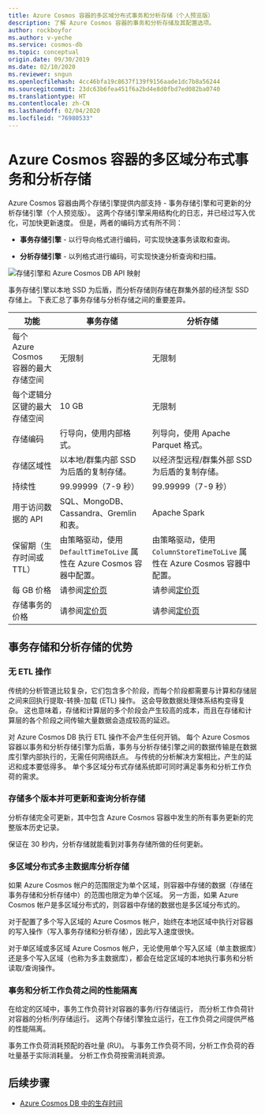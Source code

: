 ```yaml
---
title: Azure Cosmos 容器的多区域分布式事务和分析存储（个人预览版）
description: 了解 Azure Cosmos 容器的事务和分析存储及其配置选项。
author: rockboyfor
ms.author: v-yeche
ms.service: cosmos-db
ms.topic: conceptual
origin.date: 09/30/2019
ms.date: 02/10/2020
ms.reviewer: sngun
ms.openlocfilehash: 4cc46bfa19c8637f139f9156aade1dc7b8a56244
ms.sourcegitcommit: 23dc63b6fea451f6a2bd4e8d0fbd7ed082ba0740
ms.translationtype: HT
ms.contentlocale: zh-CN
ms.lasthandoff: 02/04/2020
ms.locfileid: "76980533"
---
```

# <a name="multiple-regionally-distributed-transactional-and-analytical-storage-for-azure-cosmos-containers"></a>Azure Cosmos 容器的多区域分布式事务和分析存储

Azure Cosmos 容器由两个存储引擎提供内部支持 - 事务存储引擎和可更新的分析存储引擎（个人预览版）。 这两个存储引擎采用结构化的日志，并已经过写入优化，可加快更新速度。 但是，两者的编码方式有所不同：

* **事务存储引擎** - 以行导向格式进行编码，可实现快速事务读取和查询。

* **分析存储引擎** - 以列格式进行编码，可实现快速分析查询和扫描。

![存储引擎和 Azure Cosmos DB API 映射](./media/globally-distributed-transactional-analytical-storage/storage-engines-api-mapping.png)

<!--MOONCAKE: CORRECT LINE 21 ON (./media/globally-distributed-xxxx.png)-->

事务存储引擎以本地 SSD 为后盾，而分析存储则存储在群集外部的经济型 SSD 存储上。 下表汇总了事务存储与分析存储之间的重要差异。

|功能  |事务存储  |分析存储 |
|---------|---------|---------|
|每个 Azure Cosmos 容器的最大存储空间 |   无限制      |    无限制     |
|每个逻辑分区键的最大存储空间   |   10 GB      |   无限制      |
|存储编码  |   行导向，使用内部格式。   |   列导向，使用 Apache Parquet 格式。 |
|存储区域性 |   以本地/群集内部 SSD 为后盾的复制存储。 |  以经济型远程/群集外部 SSD 为后盾的复制存储。       |
|持续性  |    99.99999（7-9 秒）     |  99.99999（7-9 秒）       |
|用于访问数据的 API  |   SQL、MongoDB、Cassandra、Gremlin 和表。       | Apache Spark         |
|保留期（生存时间或 TTL）   |  由策略驱动，使用 `DefaultTimeToLive` 属性在 Azure Cosmos 容器中配置。       |   由策略驱动，使用 `ColumnStoreTimeToLive` 属性在 Azure Cosmos 容器中配置。      |
|每 GB 价格    |   请参阅[定价页](https://www.azure.cn/pricing/details/cosmos-db/)     |   请参阅[定价页](https://www.azure.cn/pricing/details/cosmos-db/)        |
|存储事务的价格    |  请参阅[定价页](https://www.azure.cn/pricing/details/cosmos-db/)         |   请参阅[定价页](https://www.azure.cn/pricing/details/cosmos-db/)        |

<!--Not Avaialble on Line 34 and Etcd-->

## <a name="benefits-of-transactional-and-analytical-storage"></a>事务存储和分析存储的优势

### <a name="no-etl-operations"></a>无 ETL 操作

传统的分析管道比较复杂，它们包含多个阶段，而每个阶段都需要与计算和存储层之间来回执行提取-转换-加载 (ETL) 操作。 这会导致数据处理体系结构变得复杂。 这也意味着，存储和计算层的多个阶段会产生较高的成本，而且在存储和计算层的各个阶段之间传输大量数据会造成较高的延迟。  

对 Azure Cosmos DB 执行 ETL 操作不会产生任何开销。 每个 Azure Cosmos 容器以事务和分析存储引擎为后盾，事务与分析存储引擎之间的数据传输是在数据库引擎内部执行的，无需任何网络跃点。 与传统的分析解决方案相比，产生的延迟和成本要低得多。 单个多区域分布式存储系统即可同时满足事务和分析工作负荷的需求。  

### <a name="store-multiple-versions-update-and-query-the-analytical-storage"></a>存储多个版本并可更新和查询分析存储

分析存储完全可更新，其中包含 Azure Cosmos 容器中发生的所有事务更新的完整版本历史记录。

保证在 30 秒内，分析存储就能看到对事务存储所做的任何更新。 

### <a name="multiple-regionally-distributed-multi-master-analytical-storage"></a>多区域分布式多主数据库分析存储

如果 Azure Cosmos 帐户的范围限定为单个区域，则容器中存储的数据（存储在事务存储和分析存储中）的范围也限定为单个区域。 另一方面，如果 Azure Cosmos 帐户是多区域分布式的，则容器中存储的数据也是多区域分布式的。

对于配置了多个写入区域的 Azure Cosmos 帐户，始终在本地区域中执行对容器的写入操作（写入事务存储和分析存储），因此写入速度很快。

对于单区域或多区域 Azure Cosmos 帐户，无论使用单个写入区域（单主数据库）还是多个写入区域（也称为多主数据库），都会在给定区域的本地执行事务和分析读取/查询操作。

### <a name="performance-isolation-between-transactional-and-analytical-workloads"></a>事务和分析工作负荷之间的性能隔离

在给定的区域中，事务工作负荷针对容器的事务/行存储运行， 而分析工作负荷针对容器的分析/列存储运行。 这两个存储引擎独立运行，在工作负荷之间提供严格的性能隔离。

事务工作负荷消耗预配的吞吐量 (RU)。 与事务工作负荷不同，分析工作负荷的吞吐量基于实际消耗量。 分析工作负荷按需消耗资源。

## <a name="next-steps"></a>后续步骤

* [Azure Cosmos DB 中的生存时间](time-to-live.md)

<!-- Update_Description: update meta properties, wording update, update link -->